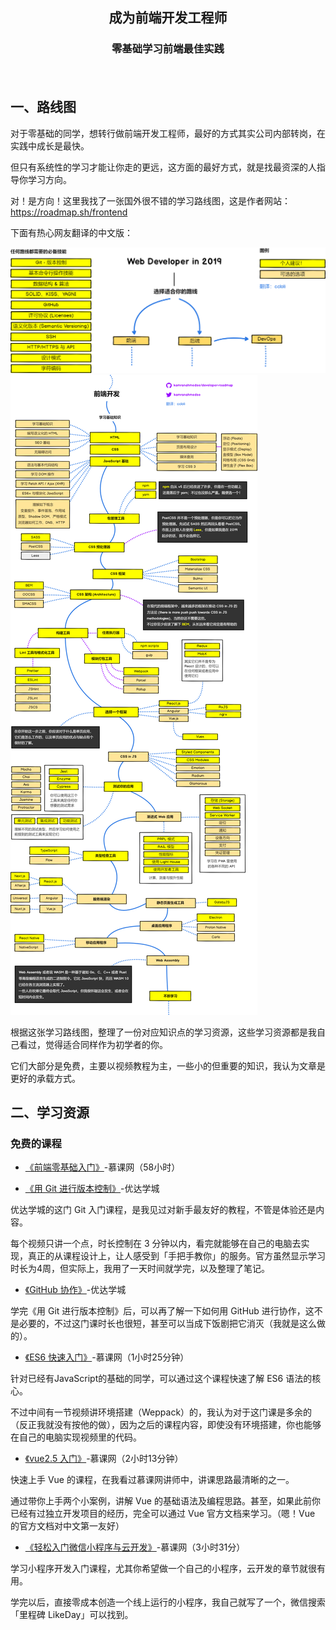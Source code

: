 <p align="center">
  <h2 align="center">成为前端开发工程师</h2>
  <h3 align="center">零基础学习前端最佳实践</p>
  <br>
</p>

## 一、路线图
对于零基础的同学，想转行做前端开发工程师，最好的方式其实公司内部转岗，在实践中成长是最快。

但只有系统性的学习才能让你走的更远，这方面的最好方式，就是找最资深的人指导你学习方向。

对！是方向！这里我找了一张国外很不错的学习路线图，这是作者网站：https://roadmap.sh/frontend

下面有热心网友翻译的中文版：

![Roadmap to becoming a web developer](image/intro.png)
![Roadmap to becoming a web developer](image/frontend.png)

根据这张学习路线图，整理了一份对应知识点的学习资源，这些学习资源都是我自己看过，觉得适合同样作为初学者的你。

它们大部分是免费，主要以视频教程为主，一些小的但重要的知识，我认为文章是更好的承载方式。


## 二、学习资源
### 免费的课程
- [《前端零基础入门》](https://class.imooc.com/sc/53)-慕课网（58小时）

- [《用 Git 进行版本控制》](https://cn.udacity.com/course/version-control-with-git--ud123)-优达学城

优达学城的这门 Git 入门课程，是我见过对新手最友好的教程，不管是体验还是内容。

每个视频只讲一个点，时长控制在 3 分钟以内，看完就能够在自己的电脑去实现，真正的从课程设计上，让人感受到「手把手教你」的服务。官方虽然显示学习时长为4周，但实际上，我用了一天时间就学完，以及整理了笔记。

- [《GitHub 协作》](https://cn.udacity.com/course/github-collaboration--ud456)-优达学城

学完《用 Git 进行版本控制》后，可以再了解一下如何用 GitHub 进行协作，这不是必要的，不过这门课时长也很短，甚至可以当成下饭剧把它消灭（我就是这么做的）。

- [《ES6 快速入门》](https://www.imooc.com/learn/955)-慕课网（1小时25分钟）

针对已经有JavaScript的基础的同学，可以通过这个课程快速了解 ES6 语法的核心。

不过中间有一节视频讲环境搭建（Weppack）的，我认为对于这门课是多余的（反正我就没有按他的做），因为之后的课程内容，即使没有环境搭建，你也能够在自己的电脑实现视频里的代码。

- [《vue2.5 入门》](https://www.imooc.com/learn/980)-慕课网（2小时13分钟）

快速上手 Vue 的课程，在我看过慕课网讲师中，讲课思路最清晰的之一。

通过带你上手两个小案例，讲解 Vue 的基础语法及编程思路。甚至，如果此前你已经有过独立开发项目的经历，完全可以通过 Vue 官方文档来学习。（嗯！Vue 的官方文档对中文第一友好）

- [《轻松入门微信小程序与云开发》](https://www.imooc.com/learn/1121)-慕课网（3小时31分）

学习小程序开发入门课程，尤其你希望做一个自己的小程序，云开发的章节就很有用。

学完以后，直接零成本创造一个线上运行的小程序，我自己就写了一个，微信搜索「里程碑 LikeDay」可以找到。

